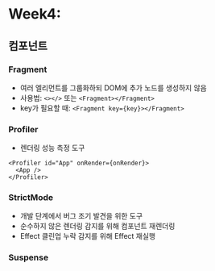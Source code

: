 # Week4: 


## 컴포넌트 

### Fragment
- 여러 엘리먼트를 그룹화하되 DOM에 추가 노드를 생성하지 않음
- 사용법: `<></>` 또는 `<Fragment></Fragment>`
- key가 필요할 때: `<Fragment key={key}></Fragment>`

### Profiler
- 렌더링 성능 측정 도구
```
<Profiler id="App" onRender={onRender}>
  <App />
</Profiler>
```

### StrictMode
- 개발 단계에서 버그 조기 발견을 위한 도구
- 순수하지 않은 렌더링 감지를 위해 컴포넌트 재렌더링
- Effect 클린업 누락 감지를 위해 Effect 재실행

### Suspense
